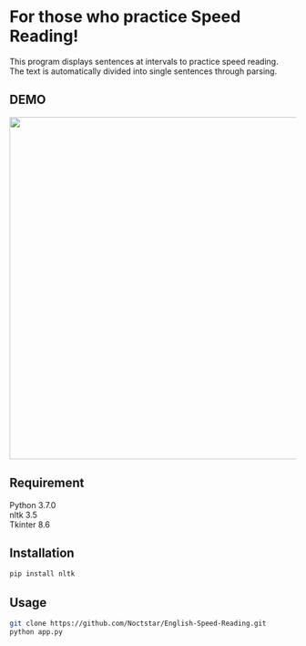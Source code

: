 # For those who practice Speed Reading!

This program displays sentences at intervals to practice speed reading.  
The text is automatically divided into single sentences through parsing.

## DEMO

<img src="https://user-images.githubusercontent.com/66482927/91146861-6c335900-e6f2-11ea-87cc-219e97d56a72.gif" width="600">

## Requirement

Python 3.7.0  
nltk 3.5  
Tkinter 8.6

## Installation

```bash
pip install nltk
```

## Usage

```bash
git clone https://github.com/Noctstar/English-Speed-Reading.git
python app.py
```

